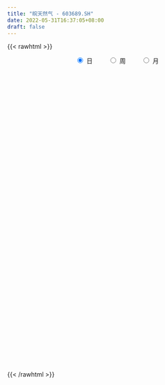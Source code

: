 ```yaml
---
title: "皖天然气 - 603689.SH"
date: 2022-05-31T16:37:05+08:00
draft: false
---
```

{{< rawhtml >}}
    <div style="text-align: center">
        <label style="padding: 1rem;"><input style="margin-right: .5rem" type="radio" name="period" value="D" checked onclick="period_change(this)">日</label>
        <label style="padding: 1rem;"><input style="margin-right: .5rem" type="radio" name="period" value="W" onclick="period_change(this)">周</label>
        <label style="padding: 1rem;"><input style="margin-right: .5rem" type="radio" name="period" value="M" onclick="period_change(this)">月</label>
    </div>
    <div id="chart" style="height: 700px;"></div> 
    <script type="text/javascript">
        const D_v = [15476.0,19316.57,17885.0,19434.0,19761.0,19711.0,15812.0,11774.0,22335.0,24407.8,32050.2,27310.96,10629.0,13887.58,14580.58,16071.99,18191.07,21604.0,11265.0,13840.0,18270.0,10393.0,16916.0,12878.57,10061.0,12147.0,11048.0,9181.57,10499.0,7017.21,8379.0,6481.0,6907.0,9106.66,8058.0,7230.0,10289.99,7992.86,11852.0,10703.0,11704.0,9053.21,10697.0,6705.23,10450.23,9482.39,15155.0,10903.0,12306.0,7826.54,7811.54,9923.86,9891.86,6649.0,14059.86,10849.78,32638.96,16111.0,27060.33,25378.86,22206.44,25687.53,22863.33,35578.0,24490.0,17558.94,50198.0,108578.13,56736.84,53614.84,69732.22,48724.23,35057.0,38908.0,65635.18,72054.62,55130.22,65044.77,44234.0,106758.01,91643.9,73772.53,62436.96,46276.11,87995.0,68044.21,56207.26,58645.97,57067.97,73220.86,97682.0,82371.09,69047.53,74204.79,63447.56,82013.53,103530.91,32077.0,33847.53,88270.7,39604.0,33630.0,25913.0,22958.0,25751.38,25757.38,31957.0,40309.0,18505.56,22050.06,28820.0,23814.0,118582.62,120420.24,94276.15,52278.81,47592.01,32577.01,23637.5,42540.0,31919.0,42792.01,33053.01,33823.65,27592.0,20596.0,22440.0,25213.0,25113.01,23621.0,17989.01,29859.01,17413.0,31636.0,23469.0,18427.0,19699.0,25362.04,31214.0,24917.01,15464.0,26342.0,45419.54,31676.0,25219.04,28723.33,65856.0,42481.0,42019.0,52341.0,40386.04,36390.0,23000.23,32998.0,40158.0,30587.0,45836.0,37505.0,22074.0,21883.0,24689.0,38246.0,34974.0,15354.0,22151.0,13230.5,39065.0,20989.0,11271.0,28209.0,14230.0,14541.0,14397.01,18345.0,33968.0,22406.0,16649.01,17837.0,12253.0,12173.0,11783.0,9702.0,11284.37,10083.0,42476.0,21974.0,92786.0,61678.0,38058.33,26423.0,44284.0,55011.33,39441.5,33225.0,36083.0,35884.0,18653.0,21708.0,22248.0,39269.23,23036.0,25657.5,17546.0,19129.0,14746.0,10848.0,15013.54,10409.0,14718.0,10130.0,13438.22,17055.0,15947.0,18028.0,17022.0,17054.0,39452.0,22141.0,27220.0,20094.0,26508.0,25313.0,22771.0,22461.0,30855.54,27148.0,31089.0,19600.0,30084.5,13269.0,30996.0,21757.0,19739.0,16826.0,19953.77,28970.0,17950.0,15833.0,13811.0,11177.0,8829.0,10993.53,14350.0,14084.3,19125.0,15255.0,25658.89,28031.0,38379.5,23821.0]
const D_histogram = [0.0,0.0100193732,0.0213863537,0.0266928557,0.0284871664,0.0341816276,0.0275469427,0.0234825955,0.019312585,0.0171271677,0.0212772503,0.0115951581,0.0043692365,-0.0034564026,-0.006223754,-0.0081694485,-0.011362149,-0.0213973166,-0.0332765236,-0.0412223118,-0.0468176371,-0.0461618231,-0.0377582223,-0.0308773184,-0.0229373263,-0.0134211138,-0.0065761062,-0.0055782562,-0.0076467097,-0.010873026,-0.013992981,-0.011107235,-0.0052213686,-0.0003044376,-0.003909996,0.0001041681,0.001663617,0.0054280174,0.0058974944,0.0017110184,-0.0032636266,-0.0052731798,-0.0097741448,-0.0098348633,-0.0064487461,-0.0080849699,-0.0172321355,-0.0261009923,-0.0374618841,-0.0388547925,-0.036391092,-0.0251745859,-0.0134698373,-0.0058710092,-0.0012306544,0.008973056,0.0310428962,0.0414535602,0.047745313,0.0561221799,0.0652389129,0.0671728297,0.0535012141,0.0606374037,0.0547761611,0.0447798498,0.0575026072,0.1040888812,0.1085940015,0.1085759788,0.117601772,0.106027803,0.0927563727,0.0731617167,0.0721622248,0.0750476247,0.0755784568,0.084644232,0.0766933741,0.1010766526,0.0829527981,0.09255415,0.0703174312,0.0610394764,0.0627837747,0.0558858325,0.0559306839,0.0384993097,0.006472973,-0.0279316701,-0.0070765884,-0.0637056457,-0.0732508609,-0.0602756261,-0.0745711174,-0.0673875939,-0.1388618581,-0.1821836932,-0.2134701916,-0.172545232,-0.1366130425,-0.1289950161,-0.1258273931,-0.1310720524,-0.1135740983,-0.095243461,-0.100109116,-0.1311558792,-0.1390335787,-0.1342122169,-0.1354180625,-0.1113118386,-0.0449088903,0.0076119845,0.0065416062,-0.0076558776,-0.0261285887,-0.0302985911,-0.0335125741,-0.0256716522,-0.0208269028,-0.0040267114,0.0040791642,0.0139595099,0.0212114155,0.0212819506,0.0238190813,0.0187804644,0.0207020233,0.0115219308,0.0092402226,0.0215916646,0.0264637712,0.038457611,0.0388825865,0.0421563488,0.0456716235,0.0509644319,0.042937862,0.0313531023,0.0219030301,0.0238090553,0.0352313862,0.0353466836,0.0282883452,0.0310791318,0.0398260258,0.0472895579,0.0406861378,0.0491317903,0.0441190113,0.0263657338,0.013622878,0.007848293,0.0150224067,0.0101187203,0.0195769051,0.0177129234,0.0171060651,0.0108982052,0.012329336,0.0114253719,-0.0036843708,-0.0090285991,-0.0181620873,-0.0221304795,-0.045577379,-0.0633074317,-0.0770187231,-0.0988040024,-0.1070519171,-0.112520278,-0.1048543486,-0.0820990338,-0.0470626758,-0.0213744354,-0.0022051409,0.0074111082,0.0105187023,0.0144653312,0.0225270525,0.0269504917,0.0326292765,0.0387228275,0.0472213614,0.0464633314,0.0557917205,0.0542333187,0.0458093727,0.0398011913,0.0451040577,0.0577538601,0.0499631112,0.0347605616,-0.0022387904,-0.0381917533,-0.0523718003,-0.057147711,-0.0760703313,-0.11609621,-0.1235903612,-0.1164014791,-0.0994829301,-0.0764879943,-0.0532683045,-0.0367471382,-0.0264831426,-0.0155133025,-0.0040025752,0.0034238211,0.0123603669,0.024937688,0.0358899313,0.0509112621,0.0580068883,0.0564397795,0.0557783153,0.0638883328,0.0718199772,0.0790603385,0.0757350212,0.0785525772,0.0836172758,0.0762326498,0.0497712136,0.0362390514,-0.014511228,-0.064197609,-0.0721755994,-0.0846995115,-0.0526362533,-0.0146091132,0.0079651549,0.0298631538,0.0488449334,0.0476617305,0.0523000242,0.0563957102,0.0578935304,0.0505326463,0.0404427001,0.0322698685,0.0301207673,0.0305148785,0.0056093977,0.0057063757,0.0157127311,0.0230734338,0.0398246229,0.0423473945]
const D_fast = [0.0,0.0125242165,0.0292377854,0.0412175014,0.0501336036,0.0643734717,0.0646255225,0.0664318242,0.06708996,0.0691863346,0.0786557297,0.071872427,0.0657388146,0.0570490748,0.0527257849,0.0487377283,0.0427044905,0.0273199938,0.0071216559,-0.0111297102,-0.0284294449,-0.0393140866,-0.0403500414,-0.041188467,-0.0389828066,-0.0328218725,-0.0276208915,-0.0280176056,-0.0319977365,-0.0379423093,-0.0445605095,-0.0444515723,-0.039871048,-0.0350302264,-0.0396132838,-0.0355730777,-0.0335977245,-0.0284763198,-0.0265324692,-0.0302911906,-0.0360817422,-0.0394095904,-0.0463540916,-0.0488735259,-0.0470995952,-0.0507570616,-0.064212261,-0.0796063658,-0.1003327287,-0.1114393352,-0.1180734076,-0.1131505481,-0.1048132587,-0.0986821829,-0.0943494918,-0.0819025174,-0.0520719532,-0.0312978991,-0.0130698181,0.0093375938,0.034764055,0.0534911793,0.0531948672,0.0754904077,0.0833232054,0.0845218565,0.1116202658,0.18422876,0.2158823807,0.2430083527,0.2814345889,0.2963675706,0.3062852336,0.3049810067,0.3220220711,0.3436693771,0.3630948234,0.3933216565,0.4045441423,0.4541965839,0.4568109289,0.4895508183,0.4848934573,0.4908753716,0.5083156136,0.5153891295,0.5294166519,0.5216101051,0.4912020116,0.4498144511,0.4689003857,0.3963449169,0.3684869865,0.3663933147,0.333455044,0.3237916691,0.2176019403,0.128734182,0.0440801357,0.0418687873,0.0436477162,0.0190169885,-0.0092722368,-0.0472849091,-0.0581804797,-0.0636607075,-0.0935536415,-0.1573893746,-0.2000254688,-0.2287571612,-0.2638175224,-0.2675392581,-0.2123635324,-0.1579396615,-0.1573746383,-0.1734860915,-0.1984909497,-0.2102356,-0.2218277265,-0.2204047176,-0.220766694,-0.2049731803,-0.1958475137,-0.1824772905,-0.1699225311,-0.1645315084,-0.1560396073,-0.1563831081,-0.1492860434,-0.1555856531,-0.1555573058,-0.1378079475,-0.1263198982,-0.1047116556,-0.0945660335,-0.080753184,-0.0658200034,-0.047786087,-0.0450781914,-0.0488246756,-0.0527989902,-0.0449407012,-0.0247105238,-0.0157585555,-0.0157448076,-0.005184238,0.0135191624,0.0328050841,0.0363731983,0.0571017984,0.0631187723,0.0519569282,0.0426197919,0.0388072801,0.0497369956,0.0473629892,0.0617154003,0.0642796495,0.0679493074,0.0644659988,0.0689794636,0.0709318424,0.0549010071,0.0472996289,0.0336256189,0.0241246069,-0.0107166374,-0.044273548,-0.0772395202,-0.1237258001,-0.1587366941,-0.1923351245,-0.2108827822,-0.2086522259,-0.1853815368,-0.1650369053,-0.1464188959,-0.1349498699,-0.1292126002,-0.1216496385,-0.1079561541,-0.0967950919,-0.082958988,-0.0671847301,-0.0468808559,-0.036023053,-0.0127467338,-0.0007468059,0.0022815912,0.0062237076,0.0228025885,0.0498908559,0.0545908848,0.0480784756,0.010519426,-0.0349814752,-0.0622544723,-0.0813173107,-0.1192575139,-0.188307445,-0.2266991865,-0.2486106742,-0.2565628578,-0.2526899205,-0.2427873068,-0.235452925,-0.2318097151,-0.2247182006,-0.2142081172,-0.2059257655,-0.193899128,-0.175087385,-0.1551626588,-0.1274135125,-0.1058161642,-0.0932733282,-0.0799902136,-0.0559081128,-0.0300214742,-0.0030160282,0.0125924098,0.0350481101,0.0610171276,0.0726906641,0.0586720313,0.054199632,-0.0001784544,-0.0659142377,-0.091936128,-0.125634918,-0.1067307231,-0.0723558612,-0.0477903044,-0.0184265171,0.0127664959,0.0234987255,0.0412120254,0.0594066389,0.0753778417,0.0806501192,0.080670848,0.0805654835,0.0859465741,0.093969405,0.0704662736,0.0719898455,0.0859243837,0.0990534449,0.1257607897,0.1388704099]
const D_slow = [0.0,0.0025048433,0.0078514317,0.0145246457,0.0216464372,0.0301918441,0.0370785798,0.0429492287,0.0477773749,0.0520591669,0.0573784794,0.060277269,0.0613695781,0.0605054774,0.0589495389,0.0569071768,0.0540666395,0.0487173104,0.0403981795,0.0300926016,0.0183881923,0.0068477365,-0.0025918191,-0.0103111487,-0.0160454803,-0.0194007587,-0.0210447853,-0.0224393493,-0.0243510268,-0.0270692833,-0.0305675285,-0.0333443373,-0.0346496794,-0.0347257888,-0.0357032878,-0.0356772458,-0.0352613415,-0.0339043372,-0.0324299636,-0.032002209,-0.0328181156,-0.0341364106,-0.0365799468,-0.0390386626,-0.0406508491,-0.0426720916,-0.0469801255,-0.0535053735,-0.0628708446,-0.0725845427,-0.0816823157,-0.0879759622,-0.0913434215,-0.0928111738,-0.0931188374,-0.0908755734,-0.0831148493,-0.0727514593,-0.0608151311,-0.0467845861,-0.0304748579,-0.0136816504,-0.0003063469,0.014853004,0.0285470443,0.0397420067,0.0541176585,0.0801398788,0.1072883792,0.1344323739,0.1638328169,0.1903397677,0.2135288608,0.23181929,0.2498598462,0.2686217524,0.2875163666,0.3086774246,0.3278507681,0.3531199313,0.3738581308,0.3969966683,0.4145760261,0.4298358952,0.4455318389,0.459503297,0.473485968,0.4831107954,0.4847290386,0.4777461211,0.475976974,0.4600505626,0.4417378474,0.4266689409,0.4080261615,0.391179263,0.3564637985,0.3109178752,0.2575503273,0.2144140193,0.1802607587,0.1480120046,0.1165551564,0.0837871433,0.0553936187,0.0315827534,0.0065554744,-0.0262334954,-0.06099189,-0.0945449443,-0.1283994599,-0.1562274195,-0.1674546421,-0.165551646,-0.1639162445,-0.1658302139,-0.172362361,-0.1799370088,-0.1883151524,-0.1947330654,-0.1999397911,-0.200946469,-0.1999266779,-0.1964368004,-0.1911339466,-0.1858134589,-0.1798586886,-0.1751635725,-0.1699880667,-0.167107584,-0.1647975283,-0.1593996122,-0.1527836694,-0.1431692666,-0.13344862,-0.1229095328,-0.1114916269,-0.0987505189,-0.0880160534,-0.0801777779,-0.0747020203,-0.0687497565,-0.05994191,-0.0511052391,-0.0440331528,-0.0362633698,-0.0263068634,-0.0144844739,-0.0043129394,0.0079700081,0.018999761,0.0255911944,0.0289969139,0.0309589871,0.0347145888,0.0372442689,0.0421384952,0.046566726,0.0508432423,0.0535677936,0.0566501276,0.0595064706,0.0585853779,0.0563282281,0.0517877063,0.0462550864,0.0348607416,0.0190338837,-0.0002207971,-0.0249217977,-0.051684777,-0.0798148465,-0.1060284336,-0.1265531921,-0.138318861,-0.1436624699,-0.1442137551,-0.142360978,-0.1397313025,-0.1361149697,-0.1304832066,-0.1237455836,-0.1155882645,-0.1059075576,-0.0941022173,-0.0824863844,-0.0685384543,-0.0549801246,-0.0435277815,-0.0335774836,-0.0223014692,-0.0078630042,0.0046277736,0.013317914,0.0127582164,0.0032102781,-0.009882672,-0.0241695997,-0.0431871826,-0.072211235,-0.1031088253,-0.1322091951,-0.1570799276,-0.1762019262,-0.1895190023,-0.1987057869,-0.2053265725,-0.2092048981,-0.2102055419,-0.2093495867,-0.2062594949,-0.2000250729,-0.1910525901,-0.1783247746,-0.1638230525,-0.1497131077,-0.1357685288,-0.1197964456,-0.1018414513,-0.0820763667,-0.0631426114,-0.0435044671,-0.0226001482,-0.0035419857,0.0089008177,0.0179605806,0.0143327736,-0.0017166287,-0.0197605285,-0.0409354064,-0.0540944698,-0.0577467481,-0.0557554593,-0.0482896709,-0.0360784375,-0.0241630049,-0.0110879989,0.0030109287,0.0174843113,0.0301174729,0.0402281479,0.048295615,0.0558258069,0.0634545265,0.0648568759,0.0662834698,0.0702116526,0.0759800111,0.0859361668,0.0965230154]
const D_data = [['2021-05-20', 9.695, 9.6361, 9.6067, 9.7048],['2021-05-21', 9.6361, 9.7931, 9.587, 9.8618],['2021-05-24', 9.7833, 9.8814, 9.7146, 9.901],['2021-05-25', 9.8716, 9.8716, 9.8324, 9.9305],['2021-05-26', 9.8716, 9.8716, 9.8225, 9.9207],['2021-05-27', 9.8716, 9.9697, 9.8324, 9.9697],['2021-05-28', 9.9796, 9.8422, 9.8225, 10.009],['2021-05-31', 9.8618, 9.8716, 9.7931, 9.901],['2021-06-01', 9.8225, 9.8716, 9.7539, 9.8912],['2021-06-02', 9.852, 9.901, 9.7735, 9.9403],['2021-06-03', 9.8618, 10.009, 9.852, 10.0482],['2021-06-04', 9.9305, 9.8422, 9.8324, 9.9796],['2021-06-07', 9.8029, 9.8422, 9.7931, 9.8618],['2021-06-08', 9.8324, 9.8029, 9.7539, 9.852],['2021-06-09', 9.7931, 9.8422, 9.7342, 9.8618],['2021-06-10', 9.8422, 9.8422, 9.7931, 9.8814],['2021-06-11', 9.8422, 9.8127, 9.7931, 9.9207],['2021-06-15', 9.7637, 9.6852, 9.587, 9.8127],['2021-06-16', 9.6852, 9.587, 9.5674, 9.7146],['2021-06-17', 9.587, 9.5576, 9.538, 9.6754],['2021-06-18', 9.538, 9.5184, 9.4006, 9.538],['2021-06-21', 9.5184, 9.5478, 9.4693, 9.5772],['2021-06-22', 9.5478, 9.6361, 9.5478, 9.6557],['2021-06-23', 9.65, 9.63, 9.6, 9.71],['2021-06-24', 9.63, 9.66, 9.6, 9.67],['2021-06-25', 9.66, 9.71, 9.64, 9.71],['2021-06-28', 9.7, 9.71, 9.67, 9.87],['2021-06-29', 9.72, 9.65, 9.62, 9.73],['2021-06-30', 9.65, 9.6, 9.56, 9.67],['2021-07-01', 9.63, 9.56, 9.56, 9.65],['2021-07-02', 9.56, 9.53, 9.51, 9.57],['2021-07-05', 9.55, 9.59, 9.5, 9.59],['2021-07-06', 9.59, 9.64, 9.54, 9.64],['2021-07-07', 9.65, 9.65, 9.62, 9.7],['2021-07-08', 9.7, 9.54, 9.53, 9.7],['2021-07-09', 9.51, 9.63, 9.49, 9.63],['2021-07-12', 9.67, 9.61, 9.6, 9.72],['2021-07-13', 9.64, 9.65, 9.53, 9.67],['2021-07-14', 9.65, 9.62, 9.61, 9.7],['2021-07-15', 9.57, 9.55, 9.51, 9.6],['2021-07-16', 9.52, 9.51, 9.5, 9.61],['2021-07-19', 9.51, 9.52, 9.49, 9.56],['2021-07-20', 9.51, 9.46, 9.44, 9.51],['2021-07-21', 9.48, 9.49, 9.45, 9.51],['2021-07-22', 9.47, 9.53, 9.43, 9.54],['2021-07-23', 9.52, 9.46, 9.45, 9.53],['2021-07-26', 9.47, 9.32, 9.3, 9.47],['2021-07-27', 9.32, 9.25, 9.22, 9.36],['2021-07-28', 9.26, 9.13, 9.08, 9.26],['2021-07-29', 9.15, 9.18, 9.13, 9.2],['2021-07-30', 9.16, 9.19, 9.08, 9.26],['2021-08-02', 9.19, 9.3, 9.11, 9.33],['2021-08-03', 9.34, 9.34, 9.3, 9.4],['2021-08-04', 9.34, 9.32, 9.29, 9.36],['2021-08-05', 9.31, 9.3, 9.26, 9.47],['2021-08-06', 9.35, 9.4, 9.32, 9.46],['2021-08-09', 9.38, 9.64, 9.34, 9.77],['2021-08-10', 9.6, 9.6, 9.49, 9.65],['2021-08-11', 9.67, 9.62, 9.6, 9.76],['2021-08-12', 9.64, 9.72, 9.58, 9.78],['2021-08-13', 9.7, 9.82, 9.68, 9.83],['2021-08-16', 9.91, 9.81, 9.77, 9.91],['2021-08-17', 9.8, 9.63, 9.57, 9.86],['2021-08-18', 9.67, 9.92, 9.66, 9.98],['2021-08-19', 9.93, 9.81, 9.73, 9.95],['2021-08-20', 9.75, 9.76, 9.65, 9.85],['2021-08-23', 9.87, 10.1, 9.87, 10.19],['2021-08-24', 10.08, 10.76, 10.04, 10.95],['2021-08-25', 10.75, 10.47, 10.44, 10.75],['2021-08-26', 10.52, 10.53, 10.42, 10.69],['2021-08-27', 10.66, 10.78, 10.58, 10.89],['2021-08-30', 10.85, 10.63, 10.5, 10.89],['2021-08-31', 10.6, 10.65, 10.45, 10.66],['2021-09-01', 10.65, 10.58, 10.42, 10.8],['2021-09-02', 10.63, 10.85, 10.56, 10.95],['2021-09-03', 10.79, 11.0, 10.7, 11.35],['2021-09-06', 11.04, 11.08, 10.82, 11.25],['2021-09-07', 11.15, 11.32, 11.0, 11.39],['2021-09-08', 11.28, 11.22, 11.14, 11.33],['2021-09-09', 11.3, 11.79, 11.3, 12.18],['2021-09-10', 11.72, 11.4, 11.38, 12.1],['2021-09-13', 11.28, 11.85, 11.22, 11.88],['2021-09-14', 12.05, 11.54, 11.5, 12.15],['2021-09-15', 11.5, 11.73, 11.44, 11.83],['2021-09-16', 11.78, 11.96, 11.78, 12.5],['2021-09-17', 11.88, 11.95, 11.52, 12.38],['2021-09-22', 11.62, 12.13, 11.62, 12.16],['2021-09-23', 12.13, 11.97, 11.7, 12.13],['2021-09-24', 11.97, 11.74, 11.69, 12.24],['2021-09-27', 11.73, 11.59, 11.2, 12.17],['2021-09-28', 11.83, 12.3, 11.72, 12.36],['2021-09-29', 12.02, 11.27, 11.27, 12.05],['2021-09-30', 11.36, 11.69, 11.31, 12.0],['2021-10-08', 11.99, 11.99, 11.84, 12.44],['2021-10-11', 12.05, 11.65, 11.32, 12.05],['2021-10-12', 11.58, 11.9, 11.43, 12.27],['2021-10-13', 11.68, 10.71, 10.71, 11.68],['2021-10-14', 10.7, 10.67, 10.48, 10.77],['2021-10-15', 10.71, 10.5, 10.33, 10.71],['2021-10-18', 10.49, 11.31, 10.42, 11.48],['2021-10-19', 11.44, 11.36, 11.22, 11.48],['2021-10-20', 11.05, 11.04, 10.95, 11.23],['2021-10-21', 11.02, 10.93, 10.92, 11.13],['2021-10-22', 10.95, 10.73, 10.65, 11.01],['2021-10-25', 10.84, 10.96, 10.64, 11.12],['2021-10-26', 10.95, 10.99, 10.81, 11.12],['2021-10-27', 10.93, 10.66, 10.55, 10.93],['2021-10-28', 10.59, 10.14, 10.13, 10.65],['2021-10-29', 10.2, 10.21, 10.01, 10.28],['2021-11-01', 10.2, 10.24, 9.99, 10.29],['2021-11-02', 10.2, 10.05, 9.86, 10.27],['2021-11-03', 10.08, 10.31, 10.07, 10.34],['2021-11-04', 10.71, 11.0, 10.66, 11.13],['2021-11-05', 11.04, 11.11, 10.84, 11.12],['2021-11-08', 10.45, 10.56, 10.41, 10.79],['2021-11-09', 10.42, 10.33, 10.28, 10.5],['2021-11-10', 10.3, 10.15, 10.05, 10.31],['2021-11-11', 10.11, 10.22, 10.09, 10.22],['2021-11-12', 10.22, 10.16, 10.11, 10.23],['2021-11-15', 10.2, 10.26, 10.12, 10.35],['2021-11-16', 10.25, 10.21, 10.17, 10.33],['2021-11-17', 10.25, 10.38, 10.22, 10.4],['2021-11-18', 10.31, 10.31, 10.28, 10.44],['2021-11-19', 10.29, 10.36, 10.1, 10.36],['2021-11-22', 10.37, 10.36, 10.32, 10.43],['2021-11-23', 10.33, 10.28, 10.23, 10.34],['2021-11-24', 10.33, 10.31, 10.24, 10.37],['2021-11-25', 10.31, 10.2, 10.17, 10.33],['2021-11-26', 10.23, 10.27, 10.19, 10.34],['2021-11-29', 10.11, 10.1, 10.03, 10.17],['2021-11-30', 10.12, 10.14, 10.09, 10.23],['2021-12-01', 10.15, 10.34, 10.1, 10.34],['2021-12-02', 10.3, 10.29, 10.23, 10.35],['2021-12-03', 10.31, 10.43, 10.24, 10.45],['2021-12-06', 10.45, 10.33, 10.32, 10.48],['2021-12-07', 10.35, 10.39, 10.21, 10.39],['2021-12-08', 10.39, 10.43, 10.37, 10.46],['2021-12-09', 10.43, 10.5, 10.41, 10.52],['2021-12-10', 10.44, 10.35, 10.31, 10.48],['2021-12-13', 10.31, 10.27, 10.26, 10.4],['2021-12-14', 10.31, 10.25, 10.21, 10.31],['2021-12-15', 10.24, 10.38, 10.24, 10.45],['2021-12-16', 10.38, 10.55, 10.37, 10.58],['2021-12-17', 10.51, 10.46, 10.43, 10.6],['2021-12-20', 10.42, 10.37, 10.31, 10.5],['2021-12-21', 10.37, 10.5, 10.31, 10.52],['2021-12-22', 10.6, 10.63, 10.58, 10.8],['2021-12-23', 10.64, 10.69, 10.5, 10.7],['2021-12-24', 10.66, 10.55, 10.54, 10.79],['2021-12-27', 10.54, 10.78, 10.47, 10.79],['2021-12-28', 10.84, 10.66, 10.61, 10.86],['2021-12-29', 10.61, 10.47, 10.42, 10.66],['2021-12-30', 10.49, 10.47, 10.43, 10.54],['2021-12-31', 10.49, 10.52, 10.47, 10.64],['2022-01-04', 10.58, 10.7, 10.5, 10.72],['2022-01-05', 10.67, 10.57, 10.48, 10.68],['2022-01-06', 10.57, 10.78, 10.53, 10.79],['2022-01-07', 10.78, 10.68, 10.68, 10.85],['2022-01-10', 10.71, 10.71, 10.55, 10.72],['2022-01-11', 10.69, 10.64, 10.63, 10.76],['2022-01-12', 10.69, 10.74, 10.65, 10.75],['2022-01-13', 10.74, 10.73, 10.71, 10.88],['2022-01-14', 10.66, 10.52, 10.5, 10.72],['2022-01-17', 10.52, 10.59, 10.45, 10.6],['2022-01-18', 10.62, 10.5, 10.45, 10.63],['2022-01-19', 10.46, 10.52, 10.45, 10.56],['2022-01-20', 10.51, 10.18, 10.16, 10.53],['2022-01-21', 10.2, 10.1, 10.01, 10.2],['2022-01-24', 10.1, 10.01, 9.97, 10.13],['2022-01-25', 9.95, 9.74, 9.73, 10.02],['2022-01-26', 9.8, 9.74, 9.68, 9.82],['2022-01-27', 9.73, 9.64, 9.62, 9.73],['2022-01-28', 9.65, 9.71, 9.62, 9.76],['2022-02-07', 9.8, 9.89, 9.75, 9.91],['2022-02-08', 9.85, 10.13, 9.84, 10.27],['2022-02-09', 10.13, 10.13, 10.07, 10.14],['2022-02-10', 10.12, 10.14, 10.07, 10.16],['2022-02-11', 10.14, 10.08, 9.99, 10.17],['2022-02-14', 10.08, 10.02, 9.96, 10.12],['2022-02-15', 10.06, 10.04, 9.99, 10.06],['2022-02-16', 10.05, 10.12, 10.04, 10.23],['2022-02-17', 10.13, 10.11, 10.08, 10.17],['2022-02-18', 10.1, 10.16, 10.02, 10.18],['2022-02-21', 10.16, 10.21, 10.1, 10.21],['2022-02-22', 10.2, 10.3, 10.14, 10.43],['2022-02-23', 10.27, 10.23, 10.14, 10.27],['2022-02-24', 10.39, 10.41, 10.29, 10.76],['2022-02-25', 10.41, 10.33, 10.19, 10.57],['2022-02-28', 10.39, 10.25, 10.22, 10.43],['2022-03-01', 10.25, 10.27, 10.2, 10.34],['2022-03-02', 10.4, 10.44, 10.34, 10.54],['2022-03-03', 10.53, 10.62, 10.47, 10.68],['2022-03-04', 10.58, 10.42, 10.34, 10.65],['2022-03-07', 10.47, 10.3, 10.23, 10.6],['2022-03-08', 10.26, 9.9, 9.85, 10.29],['2022-03-09', 9.93, 9.7, 9.4, 10.0],['2022-03-10', 9.77, 9.8, 9.72, 9.93],['2022-03-11', 9.73, 9.82, 9.52, 9.82],['2022-03-14', 9.78, 9.52, 9.5, 9.78],['2022-03-15', 9.5, 9.01, 9.0, 9.5],['2022-03-16', 9.12, 9.18, 8.93, 9.21],['2022-03-17', 9.28, 9.25, 9.21, 9.35],['2022-03-18', 9.2, 9.33, 9.17, 9.35],['2022-03-21', 9.33, 9.42, 9.3, 9.44],['2022-03-22', 9.4, 9.47, 9.37, 9.55],['2022-03-23', 9.49, 9.43, 9.4, 9.53],['2022-03-24', 9.43, 9.37, 9.36, 9.56],['2022-03-25', 9.36, 9.39, 9.32, 9.46],['2022-03-28', 9.39, 9.42, 9.23, 9.51],['2022-03-29', 9.42, 9.39, 9.34, 9.45],['2022-03-30', 9.39, 9.43, 9.36, 9.46],['2022-03-31', 9.44, 9.52, 9.41, 9.55],['2022-04-01', 9.56, 9.56, 9.45, 9.57],['2022-04-06', 9.55, 9.69, 9.52, 9.7],['2022-04-07', 9.64, 9.67, 9.59, 9.69],['2022-04-08', 9.68, 9.6, 9.5, 9.75],['2022-04-11', 9.91, 9.63, 9.58, 9.95],['2022-04-12', 9.66, 9.79, 9.58, 9.81],['2022-04-13', 9.79, 9.87, 9.74, 10.05],['2022-04-14', 9.9, 9.95, 9.85, 9.97],['2022-04-15', 9.92, 9.88, 9.8, 10.07],['2022-04-18', 9.85, 10.01, 9.66, 10.04],['2022-04-19', 10.02, 10.12, 9.95, 10.16],['2022-04-20', 10.09, 10.02, 9.96, 10.18],['2022-04-21', 10.02, 9.74, 9.68, 10.08],['2022-04-22', 9.74, 9.83, 9.6, 9.91],['2022-04-25', 9.76, 9.2, 9.14, 9.76],['2022-04-26', 9.23, 8.91, 8.9, 9.3],['2022-04-27', 8.89, 9.22, 8.63, 9.24],['2022-04-28', 9.15, 9.04, 8.96, 9.2],['2022-04-29', 9.18, 9.59, 9.09, 9.69],['2022-05-05', 9.67, 9.82, 9.58, 9.95],['2022-05-06', 9.64, 9.78, 9.6, 9.9],['2022-05-09', 9.8, 9.9, 9.69, 9.98],['2022-05-10', 9.71, 10.0, 9.7, 10.01],['2022-05-11', 10.01, 9.83, 9.82, 10.06],['2022-05-12', 9.86, 9.95, 9.84, 10.03],['2022-05-13', 9.98, 10.01, 9.93, 10.03],['2022-05-16', 10.02, 10.04, 9.95, 10.11],['2022-05-17', 10.04, 9.96, 9.92, 10.07],['2022-05-18', 9.96, 9.92, 9.91, 10.02],['2022-05-19', 9.81, 9.93, 9.8, 9.97],['2022-05-20', 9.95, 10.01, 9.93, 10.03],['2022-05-23', 10.03, 10.07, 10.01, 10.08],['2022-05-24', 10.1, 9.71, 9.7, 10.14],['2022-05-25', 9.69, 9.97, 9.69, 9.97],['2022-05-26', 9.97, 10.14, 9.94, 10.17],['2022-05-27', 10.2, 10.18, 10.06, 10.25],['2022-05-30', 10.18, 10.4, 10.16, 10.43],['2022-05-31', 10.37, 10.32, 10.27, 10.44]]
const W_v = [259694.4,202793.57,180723.99,143016.11,165302.73,432474.84,355775.11,171059.26,348327.03,433574.89,179793.86,224951.75,240342.17,120790.4,537073.2,524112.58,297412.56,247011.04,377031.65,273015.78,292733.64,506965.42,1535905.2900000003,543876.1900000001,841009.3400000001,561219.87,290480.43,320553.88,198682.61,79397.55,82693.56,256165.05,231469.62,207771.51,222098.54,159304.02,180473.38,262923.27,142689.54,103948.77,66449.12,190899.34,292178.11,821354.5,424204.21,362520.61,237230.2,156435.86,149994.02,149666.07,183432.93,195280.24,254465.55,190488.0,320306.0,197115.5,112749.4,108419.0,212202.47,479639.36,473402.0699999999,248680.77,556927.3200000001,385883.53,220245.8,210976.97,364437.01,396702.47,258613.54,147035.08,214117.51,193286.37,113942.53,117131.43,49966.82,186398.56,98421.44,73340.27,73298.37,131315.85,194042.65,351482.88,402254.56,246617.68,245660.13,166301.09,196719.21,210826.34,259242.46,272156.2,61565.66,155517.94,126385.78,104152.0,117194.13,105991.26,114065.67,100777.01,113928.15,110488.85,83361.3,97419.79,101014.98,77301.61,102170.22,62789.48,88644.16,91566.81,137026.71,109394.83,258997.87,191718.36,20900.97,136934.43,379845.55,240697.48,439432.11,410032.98,200482.32,139393.04,92652.5,103236.44,112814.12,170263.61,119548.47,121218.12,211934.49,157050.74,108392.39,173873.48,110677.45,170215.44,164956.96,217860.71,149813.66,126340.09,104405.09,84276.31,61974.32,81344.0,89119.74,89469.49,46584.54,48822.16,93342.16,84050.19,91764.66,84929.08,83945.78,54441.19,154976.67,241064.24,239007.17,237831.83,130831.67,164785.07,241280.88,162458.2,102298.14,101255.07,130075.61,57800.65,61844.54,22178.0,17704.0,157975.87,139799.04,116847.72,245600.23,289655.07,301130.24,285326.75,267066.2,356809.19,220759.66,295924.57,576927.8799999999,365572.54,246680.94,142277.1,118391.87,69921.05,33699.0,42784.0,128279.5,112543.18,115788.05,91550.73,313686.04,380744.1,183569.0,110407.59,107432.43,81631.54,34755.24,106165.99,81294.67,92603.0,117877.96,73360.22,64979.0,62395.57,46124.78,37782.66,52541.85,46388.06,54002.08,51374.36,123395.59,126177.8,338860.03,260379.03,362810.9,338524.81,171921.2,322321.48,74204.79,314916.53,210375.7,142280.32,313686.92,250361.48,184127.67,120954.01,120518.02,118171.04,143818.55,204298.37,185115.27,154086.0,141866.0,110789.5,82648.01,109205.01,57195.37,228997.0,203218.16,145553.0,127756.73,70145.54,71288.22,52104.0,135415.0,128548.54,125038.5,41496.0,99532.77,59160.53,102154.19,62200.5]
const W_histogram = [0.0,-0.0125465527,-0.0418944381,-0.0920921713,-0.0938492619,-0.0355953234,0.0034120915,0.0187245169,0.0764140764,0.1413078249,0.1453133408,0.1800732632,0.182781927,0.1438851724,0.224920156,0.2290742353,0.161543604,0.0893833785,0.0825605054,0.019862846,-0.0506638343,0.0070478825,-0.0417248638,-0.0995007537,-0.1231413008,-0.1741612366,-0.1901756161,-0.370976698,-0.543556564,-0.6042947711,-0.5658272126,-0.5054221977,-0.4123240607,-0.3601620479,-0.3463375813,-0.2876311783,-0.2038090682,-0.1381177389,-0.1282284552,-0.1104321348,-0.0793755252,-0.0223030683,0.1217865843,0.2173827445,0.2363616856,0.2572792876,0.2076764282,0.1058207198,0.0655229079,0.0136835536,0.0159704613,0.0250825604,0.0379440995,0.0236515337,0.0621236371,0.0427580245,0.0473834753,0.0436893218,0.0784621428,0.1359435244,0.1686290971,0.1854877872,0.1899074338,0.13320367,0.1092576158,0.1080622664,0.1209429846,0.1495641449,0.114178857,0.0844576362,0.088101997,0.0777612015,0.0499447571,-0.000199596,-0.02054077,-0.0174575292,-0.0222141583,-0.0267409243,-0.0332440577,-0.0206007177,0.007065036,0.0608426675,0.0935163406,0.1316240892,0.158733931,0.1444801612,0.1537431168,0.1309165191,0.1221559453,0.0866865256,0.059744462,0.0103671755,-0.0420322783,-0.0601896267,-0.0642770319,-0.0961034189,-0.0998411669,-0.0756072111,-0.0619213013,-0.035760787,-0.0337867452,-0.0181276805,-0.0100251957,-0.0267167656,-0.0543305967,-0.0657187256,-0.0655774783,-0.0685083513,-0.0417268929,-0.0074590654,0.0088341764,0.0154440228,0.018066167,0.0413420013,0.0725728863,0.0971529582,0.1461572621,0.1522829506,0.0927785697,0.0362024009,0.0070767342,-0.0094784442,-0.0227982226,-0.0106016746,-0.0192756206,-0.0030648018,0.0076383847,0.0229008632,0.0260458887,-0.0228539429,-0.0563080439,-0.0542354706,-0.0839404433,-0.0544164025,-0.0536929493,-0.0500491727,-0.0587811652,-0.0617743989,-0.0602603335,-0.0472669653,-0.0534470952,-0.0687484145,-0.069758334,-0.0695887175,-0.0746693347,-0.0586534067,-0.0442433202,-0.0400969262,-0.0185524367,-0.0043891313,0.025302852,0.0686403464,0.0941451635,0.1091676052,0.1118355465,0.1119938906,0.1397547988,0.1410825432,0.1329690553,0.1134187634,0.0780788804,0.0551747827,0.0167234725,-0.0113324573,-0.017604345,0.0108170308,0.0124991217,-0.0014442928,0.0469391959,0.0747682435,0.1018503791,0.1042785197,0.1221980007,0.1022648836,0.0612945753,0.0780377595,0.1092349142,0.0242348548,-0.0828503722,-0.1535139708,-0.2354962599,-0.2671335939,-0.2755995207,-0.2427898855,-0.2190930758,-0.1699165181,-0.1313770284,-0.1024827237,-0.0301862816,0.0230071541,0.030070942,0.0303295079,0.0068266775,-0.0071806442,-0.0050917517,0.0101151034,0.0139422821,0.0204238689,0.0250494144,0.0263294367,0.0084865214,0.0105827349,0.0013277568,0.0033091528,-0.001818006,-0.0066605151,-0.0250954642,-0.0203938247,0.0120111037,0.0294213426,0.1053765469,0.1627505984,0.2165869387,0.2744627243,0.2827094312,0.2689837612,0.2639288673,0.1497384682,0.0825551957,0.0003055299,0.0035445901,-0.0578742261,-0.0830774503,-0.1025780206,-0.1012938138,-0.1021348019,-0.0919055929,-0.0763409127,-0.0657321122,-0.0465105188,-0.0432138671,-0.0665655756,-0.1033295786,-0.0978359847,-0.0844282654,-0.0608269616,-0.037040512,-0.0583347069,-0.0996153999,-0.1159324817,-0.1084633108,-0.0945260101,-0.0617335442,-0.0397611871,-0.0377572242,-0.0208464631,0.0071213201,0.0258590195,0.048619285,0.0706823431]
const W_fast = [0.0,-0.0156831909,-0.0555046858,-0.1287254618,-0.1539448679,-0.1045897603,-0.0647293225,-0.0447357679,0.0320573107,0.1322780155,0.1726118666,0.2523901048,0.3007942503,0.2978687888,0.4351338114,0.4965564495,0.4694117192,0.4195973383,0.4334145916,0.3756826437,0.2924900048,0.3519636922,0.29275973,0.2101086516,0.1556827793,0.0611225343,-0.0024357492,-0.2759810055,-0.5844500125,-0.7962619125,-0.899251157,-0.9652016915,-0.9751845697,-1.0130630689,-1.0858229977,-1.0990243892,-1.0661545462,-1.0349926516,-1.0571604817,-1.066972195,-1.0557594667,-1.0042627768,-0.8297264782,-0.6797846319,-0.6017152694,-0.5164778455,-0.5141615978,-0.5895621263,-0.6134792112,-0.6618976771,-0.655618154,-0.6402354148,-0.6178878509,-0.6262675333,-0.5722645205,-0.5809406271,-0.5644693075,-0.5572411304,-0.5028527737,-0.4113855111,-0.3365426642,-0.2733120272,-0.2214155222,-0.2448183684,-0.2414500187,-0.2156298015,-0.1725133372,-0.1065011406,-0.1133417143,-0.121948526,-0.0962786659,-0.0871791611,-0.1025094162,-0.1527036683,-0.1781800348,-0.1794611763,-0.189771345,-0.2009833421,-0.2157974898,-0.2083043293,-0.1788723166,-0.1098840182,-0.0538312599,0.0171825109,0.0839758355,0.1058421059,0.1535408408,0.1634433728,0.1852217854,0.1714239971,0.159418049,0.1126325564,0.0497250331,0.0165202779,-0.0036363853,-0.059488627,-0.0881866667,-0.0828545136,-0.0846489292,-0.0674286116,-0.0739012562,-0.0627741115,-0.0571779257,-0.0805486869,-0.1217451673,-0.1495629776,-0.1658160999,-0.1858740606,-0.1695243255,-0.1371212644,-0.1186194784,-0.1081486264,-0.1010099403,-0.0673986058,-0.0180244992,0.0308438123,0.1163874317,0.1605838579,0.1242741193,0.0767485508,0.0493920677,0.0304672782,0.0114479442,0.0209940734,0.0075012223,0.0229458407,0.0355586233,0.0565463177,0.0662028154,0.011589498,-0.0359416139,-0.0474279083,-0.0981179918,-0.0821980516,-0.0948978358,-0.1037663523,-0.1271936362,-0.1456304696,-0.1591814875,-0.1580048607,-0.1775467644,-0.2100351873,-0.2284846903,-0.2457122532,-0.2694602041,-0.2681076277,-0.2647583713,-0.2706362088,-0.2537298285,-0.240663806,-0.2046461096,-0.1441485286,-0.0951074206,-0.0527930777,-0.0221662497,0.0059905671,0.0686901749,0.1052885551,0.130417331,0.13922173,0.123401567,0.1142911651,0.0800207229,0.0491316788,0.0384587049,0.0695843384,0.0743912098,0.060086722,0.1202050097,0.1667261181,0.2192708485,0.247768619,0.2962376003,0.3018707041,0.2762240395,0.3124766637,0.3709825469,0.2920412012,0.1642433811,0.0552012898,-0.0856550642,-0.1840757967,-0.2614416037,-0.2893294399,-0.3204058991,-0.3137084709,-0.3080132383,-0.3047396146,-0.2399897429,-0.1810445187,-0.1664629952,-0.1586220524,-0.1804182134,-0.1962206961,-0.1954047416,-0.1776691106,-0.1703563614,-0.1587688074,-0.1478809083,-0.1400185268,-0.1557398117,-0.1509979146,-0.1599209534,-0.1571122692,-0.1626939295,-0.1692015674,-0.1939103826,-0.1943071992,-0.1588994949,-0.1341339203,-0.0318345794,0.0662271217,0.1742101967,0.3007016635,0.3796257281,0.4331459984,0.4940733213,0.4173175393,0.3707730658,0.2885997824,0.2927249901,0.2168376174,0.1708650306,0.1257199551,0.1016807085,0.07530602,0.0625588307,0.0590382827,0.0532140552,0.0608080188,0.0533012038,0.0133081014,-0.0492882963,-0.0682536985,-0.0759530455,-0.0675584821,-0.0530321606,-0.0889100322,-0.1550945751,-0.2003947774,-0.2200414342,-0.2297356361,-0.2123765562,-0.2003444959,-0.207779839,-0.1960806937,-0.1663325805,-0.1411301262,-0.1062150395,-0.0664813956]
const W_slow = [0.0,-0.0031366382,-0.0136102477,-0.0366332905,-0.060095606,-0.0689944369,-0.068141414,-0.0634602848,-0.0443567657,-0.0090298095,0.0272985258,0.0723168416,0.1180123233,0.1539836164,0.2102136554,0.2674822142,0.3078681152,0.3302139598,0.3508540862,0.3558197977,0.3431538391,0.3449158097,0.3344845938,0.3096094053,0.2788240801,0.235283771,0.187739867,0.0949956925,-0.0408934485,-0.1919671413,-0.3334239445,-0.4597794939,-0.562860509,-0.652901021,-0.7394854163,-0.8113932109,-0.862345478,-0.8968749127,-0.9289320265,-0.9565400602,-0.9763839415,-0.9819597086,-0.9515130625,-0.8971673764,-0.838076955,-0.7737571331,-0.721838026,-0.6953828461,-0.6790021191,-0.6755812307,-0.6715886154,-0.6653179753,-0.6558319504,-0.649919067,-0.6343881577,-0.6236986516,-0.6118527828,-0.6009304523,-0.5813149166,-0.5473290355,-0.5051717612,-0.4587998144,-0.411322956,-0.3780220385,-0.3507076345,-0.3236920679,-0.2934563218,-0.2560652855,-0.2275205713,-0.2064061622,-0.184380663,-0.1649403626,-0.1524541733,-0.1525040723,-0.1576392648,-0.1620036471,-0.1675571867,-0.1742424178,-0.1825534322,-0.1877036116,-0.1859373526,-0.1707266857,-0.1473476006,-0.1144415783,-0.0747580955,-0.0386380552,-0.000202276,0.0325268537,0.0630658401,0.0847374715,0.099673587,0.1022653809,0.0917573113,0.0767099046,0.0606406466,0.0366147919,0.0116545002,-0.0072473026,-0.0227276279,-0.0316678246,-0.0401145109,-0.0446464311,-0.04715273,-0.0538319214,-0.0674145706,-0.083844252,-0.1002386215,-0.1173657094,-0.1277974326,-0.1296621989,-0.1274536548,-0.1235926491,-0.1190761074,-0.1087406071,-0.0905973855,-0.0663091459,-0.0297698304,0.0083009072,0.0314955497,0.0405461499,0.0423153334,0.0399457224,0.0342461667,0.0315957481,0.0267768429,0.0260106425,0.0279202387,0.0336454545,0.0401569266,0.0344434409,0.0203664299,0.0068075623,-0.0141775485,-0.0277816491,-0.0412048865,-0.0537171796,-0.0684124709,-0.0838560707,-0.098921154,-0.1107378954,-0.1240996692,-0.1412867728,-0.1587263563,-0.1761235357,-0.1947908694,-0.209454221,-0.2205150511,-0.2305392826,-0.2351773918,-0.2362746746,-0.2299489616,-0.212788875,-0.1892525841,-0.1619606829,-0.1340017962,-0.1060033236,-0.0710646239,-0.0357939881,-0.0025517243,0.0258029666,0.0453226867,0.0591163824,0.0632972505,0.0604641361,0.0560630499,0.0587673076,0.061892088,0.0615310148,0.0732658138,0.0919578747,0.1174204694,0.1434900993,0.1740395995,0.1996058204,0.2149294643,0.2344389041,0.2617476327,0.2678063464,0.2470937533,0.2087152606,0.1498411957,0.0830577972,0.014157917,-0.0465395544,-0.1013128233,-0.1437919528,-0.1766362099,-0.2022568909,-0.2098034613,-0.2040516727,-0.1965339372,-0.1889515603,-0.1872448909,-0.1890400519,-0.1903129899,-0.187784214,-0.1842986435,-0.1791926763,-0.1729303227,-0.1663479635,-0.1642263332,-0.1615806494,-0.1612487102,-0.160421422,-0.1608759235,-0.1625410523,-0.1688149183,-0.1739133745,-0.1709105986,-0.1635552629,-0.1372111262,-0.0965234766,-0.042376742,0.0262389391,0.0969162969,0.1641622372,0.2301444541,0.2675790711,0.28821787,0.2882942525,0.2891804,0.2747118435,0.2539424809,0.2282979758,0.2029745223,0.1774408218,0.1544644236,0.1353791954,0.1189461674,0.1073185377,0.0965150709,0.079873677,0.0540412823,0.0295822862,0.0084752198,-0.0067315206,-0.0159916486,-0.0305753253,-0.0554791753,-0.0844622957,-0.1115781234,-0.1352096259,-0.150643012,-0.1605833088,-0.1700226148,-0.1752342306,-0.1734539006,-0.1669891457,-0.1548343244,-0.1371637387]
const W_data = [['2017-07-21', 15.3745, 14.1479, 13.5768, 15.3745],['2017-07-28', 14.0075, 13.9513, 13.6704, 14.279],['2017-08-04', 13.9513, 13.6039, 13.5195, 14.0356],['2017-08-11', 13.5852, 13.0692, 13.041, 13.679],['2017-08-18', 13.0316, 13.4538, 13.0316, 13.7165],['2017-08-25', 13.5852, 14.2982, 13.4913, 14.9643],['2017-09-01', 14.2701, 14.2982, 14.2138, 14.908],['2017-09-08', 14.2701, 14.1481, 13.9886, 14.2701],['2017-09-15', 14.1481, 14.908, 14.0074, 15.0581],['2017-09-22', 15.152, 15.4147, 14.6829, 15.7055],['2017-09-29', 15.424, 14.9549, 14.4577, 15.6961],['2017-10-13', 15.0394, 15.5835, 14.8987, 15.8556],['2017-10-20', 15.668, 15.4428, 15.1801, 16.1371],['2017-10-27', 15.4616, 14.9737, 14.8142, 15.6117],['2017-11-03', 14.9174, 16.7657, 14.2701, 17.0284],['2017-11-10', 16.7751, 16.2497, 16.0245, 17.2348],['2017-11-17', 16.1934, 15.3771, 14.6266, 16.4092],['2017-11-24', 15.3771, 15.0863, 14.2607, 16.6062],['2017-12-01', 15.03, 15.8087, 14.4952, 16.306],['2017-12-08', 15.8462, 15.0112, 14.5421, 16.0902],['2017-12-15', 14.6829, 14.589, 14.2138, 15.3396],['2017-12-22', 14.2794, 16.1934, 13.8854, 16.1934],['2017-12-29', 16.3904, 14.9174, 14.6922, 18.0979],['2018-01-05', 14.9174, 14.5046, 14.4483, 15.4522],['2018-01-12', 14.4671, 14.6641, 14.1387, 15.8556],['2018-01-19', 14.5328, 14.0355, 13.9323, 15.668],['2018-01-26', 14.0918, 14.1762, 13.9604, 14.7954],['2018-02-02', 14.1669, 11.371, 10.6017, 14.4108],['2018-02-09', 11.0614, 10.1513, 9.9919, 11.4461],['2018-02-14', 10.2733, 10.4422, 10.1889, 10.6298],['2018-02-23', 10.4891, 11.1177, 10.4891, 11.3992],['2018-03-02', 11.1177, 11.174, 10.8081, 11.6056],['2018-03-09', 11.1271, 11.5587, 11.1083, 11.5962],['2018-03-16', 11.5868, 11.0426, 10.7987, 11.8213],['2018-03-23', 11.0145, 10.3578, 10.1701, 11.5774],['2018-03-30', 10.0388, 10.7518, 9.8605, 10.7893],['2018-04-04', 10.7987, 11.1365, 10.3765, 11.5399],['2018-04-13', 11.0239, 11.052, 10.9957, 11.5774],['2018-04-20', 10.977, 10.3202, 10.2452, 11.0333],['2018-04-27', 10.3202, 10.2639, 10.0951, 10.5548],['2018-05-04', 10.2733, 10.3484, 9.9731, 10.7143],['2018-05-11', 10.3671, 10.733, 10.3671, 11.0239],['2018-05-18', 10.658, 12.2717, 10.6204, 12.2717],['2018-05-25', 12.6657, 12.3186, 11.9246, 13.9511],['2018-06-01', 12.4312, 11.7275, 10.8925, 12.647],['2018-06-08', 11.6149, 11.9433, 11.4273, 12.6751],['2018-06-15', 11.9339, 11.0614, 10.9957, 11.9339],['2018-06-22', 10.7424, 10.02, 9.6353, 10.7424],['2018-06-29', 10.02, 10.3765, 9.7667, 10.461],['2018-07-06', 10.3671, 9.9168, 9.6635, 10.6392],['2018-07-13', 9.9449, 10.3765, 9.9356, 10.658],['2018-07-20', 10.3202, 10.414, 9.9449, 10.4891],['2018-07-27', 10.5079, 10.4516, 10.2546, 10.7987],['2018-08-03', 10.461, 10.0388, 9.7104, 10.7706],['2018-08-10', 9.9074, 10.7086, 9.8324, 11.1271],['2018-08-17', 10.5473, 9.9877, 9.9213, 10.8509],['2018-08-24', 10.0257, 10.1964, 9.9213, 10.3197],['2018-08-31', 10.2249, 10.0446, 9.9972, 10.4146],['2018-09-07', 10.0351, 10.5758, 9.9308, 10.6232],['2018-09-14', 10.4809, 11.1164, 10.0731, 11.6476],['2018-09-21', 10.9552, 11.0975, 10.8888, 11.5338],['2018-09-28', 11.0595, 11.107, 10.9078, 11.3631],['2018-10-12', 10.9078, 11.0975, 10.443, 11.9511],['2018-10-19', 11.0121, 10.2628, 9.7696, 11.4579],['2018-10-26', 10.2249, 10.4999, 10.0162, 10.8603],['2018-11-02', 10.443, 10.756, 9.9688, 10.8034],['2018-11-09', 10.7465, 11.0121, 10.6706, 11.6571],['2018-11-16', 11.1449, 11.3915, 11.107, 11.6571],['2018-11-23', 11.3346, 10.6422, 10.5094, 11.5528],['2018-11-30', 10.6991, 10.5853, 10.3197, 10.756],['2018-12-07', 10.7655, 10.9742, 10.7465, 11.3061],['2018-12-14', 10.9742, 10.8224, 10.775, 11.2682],['2018-12-21', 10.8034, 10.5284, 10.4335, 10.8603],['2018-12-28', 10.5473, 10.0351, 9.9593, 10.6517],['2019-01-04', 10.0731, 10.1869, 9.8265, 10.1869],['2019-01-11', 10.1964, 10.3956, 10.1205, 10.8888],['2019-01-18', 10.4051, 10.2533, 10.1585, 10.5189],['2019-01-25', 10.2438, 10.1869, 10.0446, 10.3197],['2019-02-01', 10.2343, 10.0826, 9.817, 10.3102],['2019-02-15', 10.0826, 10.2912, 10.0636, 10.5189],['2019-02-22', 10.3102, 10.5568, 10.3102, 10.5853],['2019-03-01', 10.5379, 11.107, 10.5284, 11.2208],['2019-03-08', 11.0785, 11.1164, 11.0121, 11.9322],['2019-03-15', 11.1544, 11.4484, 11.1449, 11.714],['2019-03-22', 11.4958, 11.5907, 11.4579, 12.0744],['2019-03-29', 11.42, 11.2208, 10.8983, 11.5433],['2019-04-04', 11.2492, 11.6191, 11.1828, 11.6286],['2019-04-12', 11.7045, 11.2967, 11.2018, 11.9511],['2019-04-19', 11.3346, 11.4958, 11.2303, 11.7045],['2019-04-26', 11.5433, 11.1354, 11.1259, 11.8563],['2019-04-30', 11.2018, 11.1449, 11.0026, 11.2967],['2019-05-10', 10.9552, 10.6991, 10.2533, 10.9552],['2019-05-17', 10.5853, 10.3861, 10.3766, 10.8698],['2019-05-24', 10.4335, 10.5948, 10.2249, 10.737],['2019-05-31', 10.5663, 10.6706, 10.4999, 10.8224],['2019-06-06', 10.6327, 10.1679, 10.13, 10.6801],['2019-06-14', 10.2343, 10.3482, 10.0731, 10.5853],['2019-06-21', 10.3861, 10.6843, 10.3292, 10.7516],['2019-06-28', 10.7228, 10.5976, 10.5399, 10.8768],['2019-07-05', 10.7324, 10.819, 10.665, 10.973],['2019-07-12', 10.819, 10.5591, 10.4725, 10.8672],['2019-07-19', 10.5591, 10.7516, 10.4918, 10.8768],['2019-07-26', 10.7516, 10.7035, 10.4821, 10.7709],['2019-08-02', 10.7228, 10.3474, 10.3089, 10.7324],['2019-08-09', 10.3089, 10.049, 9.8565, 10.357],['2019-08-16', 10.049, 10.0875, 9.818, 10.1549],['2019-08-23', 10.1164, 10.1356, 10.0971, 10.3666],['2019-08-30', 9.9335, 10.0201, 9.9142, 10.2415],['2019-09-06', 10.049, 10.3955, 10.0201, 10.5495],['2019-09-12', 10.5206, 10.6169, 10.4148, 10.7035],['2019-09-20', 10.7516, 10.511, 10.4051, 11.0308],['2019-09-27', 10.5206, 10.4436, 10.3185, 10.8864],['2019-09-30', 10.5206, 10.4148, 10.3666, 10.5206],['2019-10-11', 10.3955, 10.7516, 10.3089, 10.8672],['2019-10-18', 10.7805, 11.0308, 10.7516, 11.4832],['2019-10-25', 10.973, 11.1559, 10.7516, 11.2907],['2019-11-01', 10.9923, 11.7527, 10.8479, 11.7527],['2019-11-08', 11.8008, 11.4832, 11.3869, 12.234],['2019-11-15', 11.3581, 10.6169, 10.6169, 11.4351],['2019-11-22', 10.6361, 10.3955, 10.3089, 10.8479],['2019-11-29', 10.4051, 10.5303, 10.357, 10.6169],['2019-12-06', 10.5399, 10.5688, 10.28, 10.6554],['2019-12-13', 10.5495, 10.5206, 10.3955, 10.7035],['2019-12-20', 10.5206, 10.8287, 10.511, 10.896],['2019-12-27', 10.7998, 10.5688, 10.511, 10.7998],['2020-01-03', 10.588, 10.896, 10.4629, 10.9249],['2020-01-10', 10.896, 10.9057, 10.819, 11.2522],['2020-01-17', 10.9057, 11.05, 10.8575, 11.2425],['2020-01-23', 11.0789, 10.973, 10.5688, 11.1655],['2020-02-07', 9.895, 10.203, 9.7795, 10.3185],['2020-02-14', 10.1645, 10.1452, 10.0875, 10.4244],['2020-02-21', 10.0779, 10.4629, 10.049, 10.6073],['2020-02-28', 10.4533, 9.9335, 9.9142, 10.4533],['2020-03-06', 9.9239, 10.6169, 9.9239, 10.7324],['2020-03-13', 10.5206, 10.2896, 10.0586, 10.6458],['2020-03-20', 10.3089, 10.2896, 9.9142, 10.4533],['2020-03-27', 10.0875, 10.0682, 9.9912, 10.2704],['2020-04-03', 9.9912, 10.049, 9.9142, 10.1934],['2020-04-10', 10.1164, 10.0394, 10.0201, 10.2319],['2020-04-17', 10.0297, 10.1645, 10.0105, 10.4436],['2020-04-24', 10.1837, 9.8854, 9.8372, 10.2607],['2020-04-30', 9.895, 9.6447, 9.2404, 9.9816],['2020-05-08', 9.6062, 9.7025, 9.5388, 9.741],['2020-05-15', 9.7025, 9.6351, 9.6255, 9.7987],['2020-05-22', 9.664, 9.4715, 9.3463, 9.6736],['2020-05-29', 9.5003, 9.6832, 9.4618, 9.7699],['2020-06-05', 9.6928, 9.6736, 9.6255, 9.8469],['2020-06-12', 9.741, 9.5292, 9.3752, 9.7602],['2020-06-19', 9.51, 9.7602, 9.4811, 9.7891],['2020-06-24', 9.7891, 9.7217, 9.6351, 9.8276],['2020-07-03', 9.6832, 10.0105, 9.5292, 10.1067],['2020-07-10', 10.049, 10.3859, 10.0394, 10.6939],['2020-07-17', 10.3666, 10.3859, 10.1164, 10.742],['2020-07-24', 10.4148, 10.4211, 10.2445, 10.8333],['2020-07-31', 10.3721, 10.3819, 10.1562, 10.48],['2020-08-07', 10.4015, 10.4309, 10.323, 10.8234],['2020-08-14', 10.4407, 10.9412, 10.3819, 11.1767],['2020-08-21', 10.9412, 10.794, 10.6566, 11.1276],['2020-08-28', 10.7842, 10.7646, 10.5781, 11.0001],['2020-09-04', 10.7646, 10.6468, 10.4996, 10.9216],['2020-09-11', 10.6468, 10.3819, 10.0188, 10.9608],['2020-09-18', 10.5585, 10.4407, 10.2837, 10.5585],['2020-09-25', 10.5193, 10.1169, 10.0384, 10.5193],['2020-09-30', 10.1366, 10.0777, 10.009, 10.1562],['2020-10-09', 10.1758, 10.2543, 10.1562, 10.2936],['2020-10-16', 10.2837, 10.7548, 10.2837, 10.8725],['2020-10-23', 10.6763, 10.5193, 10.4898, 10.8725],['2020-10-30', 10.5193, 10.3034, 10.2837, 10.8431],['2020-11-06', 10.3034, 11.2061, 10.1856, 11.5103],['2020-11-13', 11.2552, 11.216, 10.9804, 11.8342],['2020-11-20', 11.2454, 11.4416, 11.1375, 12.0108],['2020-11-27', 11.3926, 11.3141, 11.1375, 12.2365],['2020-12-04', 11.3337, 11.6772, 11.0295, 11.893],['2020-12-11', 11.6183, 11.3141, 11.0688, 12.1482],['2020-12-18', 11.2846, 10.9804, 10.4309, 11.4515],['2020-12-25', 10.9412, 11.7262, 10.5291, 11.8636],['2020-12-31', 11.7753, 12.1482, 11.7753, 13.1294],['2021-01-08', 12.1187, 10.637, 10.5585, 12.315],['2021-01-15', 10.6272, 9.852, 9.6361, 10.6664],['2021-01-22', 9.852, 9.7637, 9.7146, 9.9894],['2021-01-29', 9.695, 9.0768, 9.0081, 9.7735],['2021-02-05', 9.0768, 9.2142, 9.0081, 9.3221],['2021-02-10', 9.1553, 9.1847, 9.0277, 9.2534],['2021-02-19', 9.3221, 9.5576, 9.2534, 9.587],['2021-02-26', 9.6067, 9.4006, 9.3613, 9.7637],['2021-03-05', 9.4104, 9.744, 9.4006, 9.7735],['2021-03-12', 9.7735, 9.7048, 9.3123, 9.8127],['2021-03-19', 9.6655, 9.6459, 9.5576, 9.8422],['2021-03-26', 9.6557, 10.3819, 9.6557, 10.6566],['2021-04-02', 10.4015, 10.4506, 10.2052, 11.2454],['2021-04-09', 10.2641, 10.0286, 9.9207, 10.7449],['2021-04-16', 10.009, 9.9599, 9.7735, 10.2052],['2021-04-23', 9.9305, 9.587, 9.5576, 10.0482],['2021-04-30', 9.6165, 9.5772, 9.3123, 9.695],['2021-05-07', 9.4791, 9.7146, 9.4791, 9.7931],['2021-05-14', 9.7048, 9.901, 9.5478, 10.0875],['2021-05-21', 9.9501, 9.7931, 9.587, 9.9697],['2021-05-28', 9.7833, 9.8422, 9.7146, 10.009],['2021-06-04', 9.8618, 9.8422, 9.7539, 10.0482],['2021-06-11', 9.8029, 9.8127, 9.7342, 9.9207],['2021-06-18', 9.7637, 9.5184, 9.4006, 9.8127],['2021-06-25', 9.5184, 9.71, 9.4693, 9.71],['2021-07-02', 9.7, 9.53, 9.51, 9.87],['2021-07-09', 9.55, 9.63, 9.49, 9.7],['2021-07-16', 9.67, 9.51, 9.5, 9.72],['2021-07-23', 9.51, 9.46, 9.43, 9.56],['2021-07-30', 9.47, 9.19, 9.08, 9.47],['2021-08-06', 9.19, 9.4, 9.11, 9.47],['2021-08-13', 9.38, 9.82, 9.34, 9.83],['2021-08-20', 9.91, 9.76, 9.57, 9.98],['2021-08-27', 9.87, 10.78, 9.87, 10.95],['2021-09-03', 10.85, 11.0, 10.42, 11.35],['2021-09-10', 11.04, 11.4, 10.82, 12.18],['2021-09-17', 11.28, 11.95, 11.22, 12.5],['2021-09-24', 11.62, 11.74, 11.62, 12.24],['2021-09-30', 11.73, 11.69, 11.2, 12.36],['2021-10-08', 11.99, 11.99, 11.84, 12.44],['2021-10-15', 12.05, 10.5, 10.33, 12.27],['2021-10-22', 10.49, 10.73, 10.42, 11.48],['2021-10-29', 10.84, 10.21, 10.01, 11.12],['2021-11-05', 10.2, 11.11, 9.86, 11.13],['2021-11-12', 10.45, 10.16, 10.05, 10.79],['2021-11-19', 10.2, 10.36, 10.1, 10.44],['2021-11-26', 10.37, 10.27, 10.17, 10.43],['2021-12-03', 10.11, 10.43, 10.03, 10.45],['2021-12-10', 10.45, 10.35, 10.21, 10.52],['2021-12-17', 10.31, 10.46, 10.21, 10.6],['2021-12-24', 10.42, 10.55, 10.31, 10.8],['2021-12-31', 10.54, 10.52, 10.42, 10.86],['2022-01-07', 10.58, 10.68, 10.48, 10.85],['2022-01-14', 10.71, 10.52, 10.5, 10.88],['2022-01-21', 10.52, 10.1, 10.01, 10.63],['2022-01-28', 10.1, 9.71, 9.62, 10.13],['2022-02-11', 9.8, 10.08, 9.75, 10.27],['2022-02-18', 10.08, 10.16, 9.96, 10.23],['2022-02-25', 10.16, 10.33, 10.1, 10.76],['2022-03-04', 10.39, 10.42, 10.2, 10.68],['2022-03-11', 10.47, 9.82, 9.4, 10.6],['2022-03-18', 9.78, 9.33, 8.93, 9.78],['2022-03-25', 9.33, 9.39, 9.3, 9.56],['2022-04-01', 9.39, 9.56, 9.23, 9.57],['2022-04-08', 9.55, 9.6, 9.5, 9.75],['2022-04-15', 9.91, 9.88, 9.58, 10.07],['2022-04-22', 9.85, 9.83, 9.6, 10.18],['2022-04-29', 9.76, 9.59, 8.63, 9.76],['2022-05-06', 9.67, 9.78, 9.58, 9.95],['2022-05-13', 9.8, 10.01, 9.69, 10.06],['2022-05-20', 10.02, 10.01, 9.8, 10.11],['2022-05-27', 10.03, 10.18, 9.69, 10.25],['2022-06-02', 10.18, 10.32, 10.16, 10.44]]
const M_v = [2795036.6699999999,3748632.9299999992,5127387.2600000007,1156086.52,2482400.2099999995,2721117.3499999996,1012417.2300000001,1196838.1499999999,1181557.46,710635.8799999999,1736855.47,2729854.1299999999,2396217.4900000002,658358.2899999999,940146.39,690034.9600000001,1701465.6500000004,999800.3200000001,860027.79,851894.9,1413924.6700000002,1261916.6500000001,1278905.0700000001,638477.84,465679.1900000001,612837.88,1140583.23,1000509.8699999999,503249.8499999999,434762.09,437452.5900000001,377304.61,718038.74,1089211.2,950259.21,557494.86,546963.52,619723.3300000001,635818.55,368784.86,272799.05,357933.2500000001,960859.0400000002,689798.29,354177.8700000001,432326.6300000001,1168972.2900000003,1670227.5000000002,872922.45,274683.55,893308.1,604044.5599999999,326592.9,337567.32,206110.86,723589.0099999999,1372176.1900000002,741777.3400000001,910740.09,730311.24,489389.51,433455.71,563956.3199999999,457053.04,364543.99]
const M_histogram = [0.0,0.1565574929,0.3261928905,0.2577597224,0.4285300815,0.2469210027,-0.0181302587,-0.1565706731,-0.2032406418,-0.1739094196,-0.1250271573,-0.1655578383,-0.3045372849,-0.5032225913,-0.6188057366,-0.6880045801,-0.6217457348,-0.6055603785,-0.5387970445,-0.5009144302,-0.3744323484,-0.2998946585,-0.2266323645,-0.1932122001,-0.1612508098,-0.0522182493,0.0474683081,0.1141693158,0.1310138706,0.1410377687,0.148760429,0.121118025,0.1326880759,0.2127650803,0.1984149075,0.2007333737,0.2153773501,0.1547951761,0.129121728,0.082154302,0.0579001582,0.0379685163,0.083486327,0.1368049434,0.1274119664,0.1352719543,0.1882932269,0.285200017,0.1396144108,0.0660266292,0.0926268684,0.0476512064,0.0395982023,0.0188987067,-0.0175177017,0.0575027995,0.1715026188,0.1427464586,0.1156786195,0.1195422219,0.0663750354,0.0662517311,0.0181823341,-0.0064061779,0.0271459036]
const M_fast = [0.0,0.1956968661,0.4468804864,0.4428872488,0.7207901283,0.6009113002,0.3313274741,0.1537443914,0.0562642622,0.0421181296,0.0597436025,-0.0221765381,-0.2372903059,-0.5617812601,-0.8320658395,-1.0732658281,-1.1624434165,-1.2976481548,-1.365584082,-1.4529300752,-1.4200560804,-1.4204920552,-1.4038878524,-1.4187707379,-1.4271220501,-1.3311440519,-1.2195904175,-1.1243470808,-1.0747490584,-1.0294657181,-0.9845529505,-0.9819158483,-0.9371737784,-0.803905504,-0.7686519499,-0.7161501403,-0.6476618263,-0.6695452063,-0.6629382224,-0.6893670729,-0.6991461772,-0.70958569,-0.6431962975,-0.5556764453,-0.5332164307,-0.4915384542,-0.3914438749,-0.2232370805,-0.333919084,-0.3910002083,-0.341243252,-0.3743061125,-0.372459566,-0.3884343849,-0.4292302187,-0.3398340176,-0.1829585436,-0.1760280892,-0.1741762734,-0.1404271155,-0.1770005431,-0.1605609148,-0.2040847282,-0.2302747846,-0.1899362273]
const M_slow = [0.0,0.0391393732,0.1206875958,0.1851275264,0.2922600468,0.3539902975,0.3494577328,0.3103150645,0.2595049041,0.2160275492,0.1847707598,0.1433813003,0.067246979,-0.0585586688,-0.213260103,-0.385261248,-0.5406976817,-0.6920877763,-0.8267870374,-0.952015645,-1.0456237321,-1.1205973967,-1.1772554878,-1.2255585378,-1.2658712403,-1.2789258026,-1.2670587256,-1.2385163966,-1.205762929,-1.1705034868,-1.1333133796,-1.1030338733,-1.0698618543,-1.0166705843,-0.9670668574,-0.916883514,-0.8630391764,-0.8243403824,-0.7920599504,-0.7715213749,-0.7570463354,-0.7475542063,-0.7266826245,-0.6924813887,-0.6606283971,-0.6268104085,-0.5797371018,-0.5084370975,-0.4735334948,-0.4570268375,-0.4338701204,-0.4219573188,-0.4120577683,-0.4073330916,-0.411712517,-0.3973368171,-0.3544611624,-0.3187745478,-0.2898548929,-0.2599693374,-0.2433755786,-0.2268126458,-0.2222670623,-0.2238686068,-0.2170821309]
const M_data = [['2017-01-26', 10.6086, 15.3464, 10.6086, 18.8015],['2017-02-28', 15.3558, 17.7996, 15.2715, 18.9419],['2017-03-31', 17.6779, 19.0543, 17.5375, 23.8764],['2017-04-28', 18.8015, 16.6011, 15.3558, 19.9625],['2017-05-31', 16.573, 20.1873, 15.9176, 24.3352],['2017-06-30', 20.2715, 16.0581, 14.7097, 20.2715],['2017-07-31', 15.9551, 13.9419, 13.5768, 16.3858],['2017-08-31', 13.9326, 14.4108, 13.0316, 14.9643],['2017-09-29', 14.4202, 14.9549, 13.9886, 15.7055],['2017-10-31', 15.0394, 15.743, 14.2701, 16.1371],['2017-11-30', 15.5554, 16.1089, 14.2607, 17.2348],['2017-12-29', 15.8931, 14.9174, 13.8854, 18.0979],['2018-01-31', 14.9174, 13.0222, 12.966, 15.8556],['2018-02-28', 12.9941, 11.0333, 9.9919, 13.163],['2018-03-30', 10.977, 10.7518, 9.8605, 11.8213],['2018-04-27', 10.7987, 10.2639, 10.0951, 11.5774],['2018-05-31', 10.2733, 11.3616, 9.9731, 13.9511],['2018-06-29', 11.2303, 10.3765, 9.6353, 12.6751],['2018-07-31', 10.3671, 10.6674, 9.6635, 10.7987],['2018-08-31', 10.5829, 10.0446, 9.7104, 11.1271],['2018-09-28', 10.0351, 11.107, 9.9308, 11.6476],['2018-10-31', 10.9078, 10.5758, 9.7696, 11.9511],['2018-11-30', 10.5853, 10.5853, 10.3197, 11.6571],['2018-12-28', 10.7655, 10.0351, 9.9593, 11.3061],['2019-01-31', 10.0731, 9.8739, 9.817, 10.8888],['2019-02-28', 9.8739, 10.9552, 9.8739, 11.0595],['2019-03-29', 11.0026, 11.2208, 10.8509, 12.0744],['2019-04-30', 11.2492, 11.1449, 11.0026, 11.9511],['2019-05-31', 10.9552, 10.6706, 10.2249, 10.9552],['2019-06-28', 10.6327, 10.5976, 10.0731, 10.8768],['2019-07-31', 10.7324, 10.5688, 10.4725, 10.973],['2019-08-30', 10.588, 10.0201, 9.818, 10.6169],['2019-09-30', 10.049, 10.4148, 10.0201, 11.0308],['2019-10-31', 10.3955, 11.5121, 10.3089, 11.6083],['2019-11-29', 11.4928, 10.5303, 10.3089, 12.234],['2019-12-31', 10.5399, 10.7324, 10.28, 10.896],['2020-01-23', 10.742, 10.973, 10.5688, 11.2522],['2020-02-28', 9.895, 9.9335, 9.7795, 10.6073],['2020-03-31', 9.9239, 10.1356, 9.9142, 10.7324],['2020-04-30', 10.1067, 9.6447, 9.2404, 10.4436],['2020-05-29', 9.6062, 9.6832, 9.3463, 9.7987],['2020-06-30', 9.6928, 9.5485, 9.3752, 9.8469],['2020-07-31', 9.5581, 10.3819, 9.5388, 10.8333],['2020-08-31', 10.4015, 10.7351, 10.323, 11.1767],['2020-09-30', 10.6959, 10.0777, 10.009, 10.9608],['2020-10-30', 10.1758, 10.3034, 10.1562, 10.8725],['2020-11-30', 10.3034, 11.0786, 10.1856, 12.2365],['2020-12-31', 11.0688, 12.1482, 10.4309, 13.1294],['2021-01-29', 12.1187, 9.0768, 9.0081, 12.315],['2021-02-26', 9.0768, 9.4006, 9.0081, 9.7637],['2021-03-31', 9.4104, 10.5291, 9.3123, 11.2454],['2021-04-30', 10.4604, 9.5772, 9.3123, 10.9903],['2021-05-31', 9.4791, 9.8716, 9.4791, 10.0875],['2021-06-30', 9.8225, 9.6, 9.4006, 10.0482],['2021-07-30', 9.63, 9.19, 9.08, 9.72],['2021-08-31', 9.19, 10.65, 9.11, 10.95],['2021-09-30', 10.65, 11.69, 10.42, 12.5],['2021-10-29', 11.99, 10.21, 10.01, 12.44],['2021-11-30', 10.2, 10.14, 9.86, 11.13],['2021-12-31', 10.15, 10.52, 10.1, 10.86],['2022-01-28', 10.58, 9.71, 9.62, 10.88],['2022-02-28', 9.8, 10.25, 9.75, 10.76],['2022-03-31', 10.25, 9.52, 8.93, 10.68],['2022-04-29', 9.56, 9.59, 8.63, 10.18],['2022-05-31', 9.67, 10.32, 9.58, 10.44]]
        const D_a = [null,null,null,null,null,null,null,null,null,null,10.0482,null,null,null,null,null,null,null,null,null,9.4006,null,null,null,null,null,9.87,null,null,null,null,null,null,null,null,null,null,null,null,null,null,null,null,null,null,null,null,null,9.08,null,null,null,null,null,null,null,null,null,null,null,null,null,null,null,null,null,null,null,null,null,null,null,null,null,null,null,null,null,null,null,null,null,null,null,12.5,null,null,null,null,11.2,null,null,null,null,null,12.27,null,null,null,null,null,null,null,null,null,null,null,null,null,null,9.86,null,null,null,null,null,null,null,null,null,null,null,10.44,null,null,null,null,null,null,10.03,null,null,null,null,null,null,null,null,null,null,null,null,null,null,null,null,null,null,null,null,10.86,null,null,null,null,10.48,null,null,null,null,null,10.88,null,null,null,null,null,null,null,null,null,9.62,null,null,null,null,null,null,null,null,null,null,null,null,null,null,10.76,null,null,null,null,null,null,null,null,null,null,null,null,null,8.93,null,null,null,null,null,null,null,null,null,null,null,null,null,null,null,null,null,null,null,null,null,null,10.18,null,null,null,null,8.63,null,null,null,null,null,null,null,null,null,null,null,null,null,null,null,10.14,null,null,null,null,null]
const W_a = [null,null,null,null,13.0316,null,null,null,null,null,null,null,null,null,null,null,null,null,null,null,null,null,18.0979,null,null,null,null,null,null,null,null,null,null,null,null,9.8605,null,null,null,null,null,null,null,13.9511,null,null,null,9.6353,null,null,null,null,null,null,null,null,null,null,null,null,null,null,11.9511,null,null,null,null,null,null,null,null,null,null,null,null,null,null,null,9.817,null,null,null,null,null,12.0744,null,null,null,null,null,null,null,null,null,null,null,10.0731,null,null,null,null,10.8768,null,null,null,9.818,null,null,null,null,null,null,null,null,null,null,null,12.234,null,null,null,null,null,null,null,null,null,null,null,9.7795,null,null,null,10.7324,null,null,null,null,null,null,null,9.2404,null,null,null,null,null,null,null,null,null,null,null,null,null,null,11.1767,null,null,null,null,null,null,10.009,null,null,null,null,null,null,null,null,null,null,null,null,13.1294,null,null,null,null,null,null,null,null,null,null,null,null,null,null,null,null,9.3123,null,null,null,null,null,null,null,null,9.87,null,null,null,9.08,null,null,null,null,null,null,12.5,null,null,null,null,null,null,9.86,null,null,null,null,null,null,null,null,null,10.88,null,null,null,null,null,null,null,8.93,null,null,null,null,10.18,null,null,null,null,null,null]
const M_a = [null,null,null,null,24.3352,null,null,null,null,null,null,null,null,null,null,null,null,9.6353,null,null,null,null,null,null,null,null,12.0744,null,null,null,null,9.818,null,null,null,null,11.2522,null,null,null,null,null,null,null,null,null,null,null,9.0081,null,null,null,null,null,null,null,12.5,null,null,null,null,null,null,8.63,null]
        const D_b = [[{ coord: ['2021-06-03', 9.87] }, { coord: ['2021-07-28', 9.4006] }],[{ coord: ['2021-09-16', 12.27] }, { coord: ['2021-11-02', 11.2] }],[{ coord: ['2021-11-02', 10.44] }, { coord: ['2021-12-28', 10.03] }],[{ coord: ['2021-12-28', 10.86] }, { coord: ['2022-02-24', 10.48] }],[{ coord: ['2022-03-16', 10.14] }, { coord: ['2022-05-24', 8.93] }]]
const W_b = [[{ coord: ['2017-08-18', 13.9511] }, { coord: ['2018-05-25', 13.0316] }],[{ coord: ['2018-06-22', 11.9511] }, { coord: ['2022-03-18', 9.817] }]]
const M_b = [[{ coord: ['2017-05-31', 12.0744] }, { coord: ['2021-09-30', 9.818] }]]
    </script>
{{< /rawhtml >}}